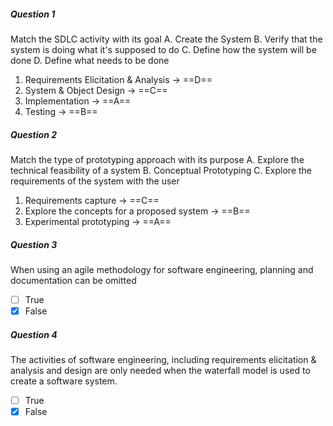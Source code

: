##### Question 1
Match the SDLC activity with its goal
A. Create the System
B. Verify that the system is doing what it's supposed to do
C. Define how the system will be done
D. Define what needs to be done

1. Requirements Elicitation & Analysis $\to$ ==D==
2. System & Object Design $\to$ ==C==
3. Implementation $\to$ ==A==
4. Testing $\to$ ==B==

##### Question 2
Match the type of prototyping approach with its purpose
A. Explore the technical feasibility of a system
B. Conceptual Prototyping
C. Explore the requirements of the system with the user

1. Requirements capture $\to$ ==C==
2. Explore the concepts for a proposed system $\to$ ==B==
3. Experimental prototyping $\to$ ==A==

##### Question 3
When using an agile methodology for software engineering, planning and documentation can be omitted
- [ ] True
- [x] False

##### Question 4
The activities of software engineering, including requirements elicitation & analysis and design are only needed when the waterfall model is used to create a software system.
- [ ] True
- [x] False